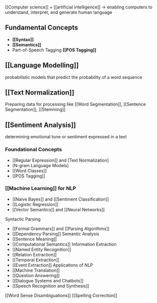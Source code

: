 [[Computer science]] + [[artificial intelligence]] -> enabling computers to understand, interpret, and generate human language
## Fundamental Concepts
- **[[Syntax]]** 
- **[[Semantics]]**
- Part-of-Speech Tagging **[[POS Tagging]]**
## [[Language Modelling]]
probabilistic models that predict the probability of a word sequence

## [[Text Normalization]]
Preparing data for processing like [[Word Segmentation]], [[Sentence Segmentation]], [[Stemming]]

## [[Sentiment Analysis]]
determining emotional tone or sentiment expressed in a text

### Foundational Concepts
- [[Regular Expression]] and [Text Normalization]
- [N-gram Language Models]
- [[Word Classes]]
- [[POS Tagging]]

### [[Machine Learning]] for NLP
- [[Naive Bayes]] and [[Sentiment Classification]]
- [[Logistic Regression]]
- [[Vector Semantics]] and [[Neural Networks]]

Syntactic Parsing
- [[Formal Grammars]] and [[Parsing Algorithms]]
- [[Dependency Parsing]]
Semantic Analysis
- [[Sentence Meaning]]
- [[Computational Semantics]]
Information Extraction
- [[Named Entity Recognition]]
- [[Relation Extraction]]
- [[Temporal Extraction]]
- [[Event Extraction]]
Applications of NLP
- [[Machine Translation]]
- [[Question Answering]]
- [[Dialogue Systems and Chatbots]]
- [[Speech Recognition and Synthesis]]

[[Word Sense Disambiguations]]
[[Spelling Correction]]
